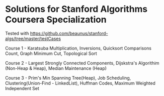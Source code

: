 # Solutions for Stanford Algorithms Coursera Specialization
Tested with https://github.com/beaunus/stanford-algs/tree/master/testCases 


Course 1 - Karatsuba Multiplication, Inversions, Quicksort Comparisons Count, Graph Minimum Cut, Topological Sort


Course 2 - Largest Strongly Connected Components, Dijskstra's Algorithim (Non-Heap & Heap), Median Maintenance (Heap)


Course 3 - Prim's Min Spanning Tree(Heap), Job Scheduling, Clustering(Union-Find - LinkedList), Huffman Codes, Maximum Weighted Independent Set
